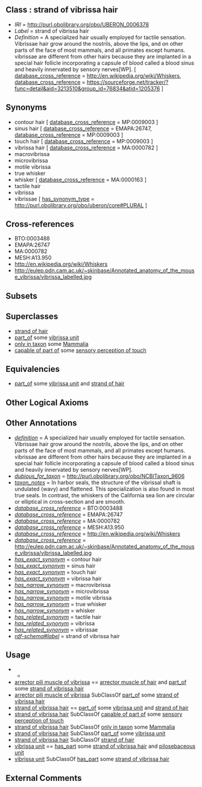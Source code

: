 
## Class : strand of vibrissa hair

 * *IRI* = http://purl.obolibrary.org/obo/UBERON_0006378
 * *Label* = strand of vibrissa hair
 * *Definition* = A specialized hair usually employed for tactile sensation. Vibrissae hair grow around the nostrils, above the lips, and on other parts of the face of most mammals, and all primates except humans. vibrissae are different from other hairs because they are implanted in a special hair follicle incorporating a capsule of blood called a blood sinus and heavily innervated by sensory nerves[WP]. [ [database_cross_reference](../../ef/oboInOwl#hasDbXref.md) = http://en.wikipedia.org/wiki/Whiskers, [database_cross_reference](../../ef/oboInOwl#hasDbXref.md) = https://sourceforge.net/tracker/?func=detail&aid=3213510&group_id=76834&atid=1205376 ]

## Synonyms

 * contour hair [ [database_cross_reference](../../ef/oboInOwl#hasDbXref.md) = MP:0009003 ]
 * sinus hair [ [database_cross_reference](../../ef/oboInOwl#hasDbXref.md) = EMAPA:26747, [database_cross_reference](../../ef/oboInOwl#hasDbXref.md) = MP:0009003 ]
 * touch hair [ [database_cross_reference](../../ef/oboInOwl#hasDbXref.md) = MP:0009003 ]
 * vibrissa hair [ [database_cross_reference](../../ef/oboInOwl#hasDbXref.md) = MA:0000782 ]
 * macrovibrissa
 * microvibrissa
 * motile vibrissa
 * true whisker
 * whisker [ [database_cross_reference](../../ef/oboInOwl#hasDbXref.md) = MA:0000163 ]
 * tactile hair
 * vibrissa
 * vibrissae [ [has_synonym_type](../../pe/oboInOwl#hasSynonymType.md) = http://purl.obolibrary.org/obo/uberon/core#PLURAL ]

## Cross-references

 * BTO:0003488
 * EMAPA:26747
 * MA:0000782
 * MESH:A13.950
 * http://en.wikipedia.org/wiki/Whiskers
 * http://eulep.pdn.cam.ac.uk/~skinbase/Annotated_anatomy_of_the_mouse_vibrissa/vibrissa_labelled.jpg

## Subsets


## Superclasses

 * [strand of hair](../../UBERON/37/UBERON_0001037.md)
 * [part_of](../../BFO/50/BFO_0000050.md) some [vibrissa unit](../../UBERON/33/UBERON_0011933.md)
 * [only in taxon](../../RO/60/RO_0002160.md) some [Mammalia](../../NCBITaxon/74/NCBITaxon_40674.md)
 * [capable of part of](../../RO/16/RO_0002216.md) some [sensory perception of touch](../../GO/75/GO_0050975.md)

## Equivalencies

 * [part_of](../../BFO/50/BFO_0000050.md) some [vibrissa unit](../../UBERON/33/UBERON_0011933.md) and [strand of hair](../../UBERON/37/UBERON_0001037.md)

## Other Logical Axioms


## Other Annotations

 * *[definition](../../IAO/15/IAO_0000115.md)* = A specialized hair usually employed for tactile sensation. Vibrissae hair grow around the nostrils, above the lips, and on other parts of the face of most mammals, and all primates except humans. vibrissae are different from other hairs because they are implanted in a special hair follicle incorporating a capsule of blood called a blood sinus and heavily innervated by sensory nerves[WP].
 * *[dubious_for_taxon](../../RO/74/RO_0002174.md)* = http://purl.obolibrary.org/obo/NCBITaxon_9606
 * *[taxon_notes](../../UBPROP/08/UBPROP_0000008.md)* = In harbor seals, the structure of the vibrissal shaft is undulated (wavy) and flattened. This specialization is also found in most true seals. In contrast, the whiskers of the California sea lion are circular or elliptical in cross-section and are smooth.
 * *[database_cross_reference](../../ef/oboInOwl#hasDbXref.md)* = BTO:0003488
 * *[database_cross_reference](../../ef/oboInOwl#hasDbXref.md)* = EMAPA:26747
 * *[database_cross_reference](../../ef/oboInOwl#hasDbXref.md)* = MA:0000782
 * *[database_cross_reference](../../ef/oboInOwl#hasDbXref.md)* = MESH:A13.950
 * *[database_cross_reference](../../ef/oboInOwl#hasDbXref.md)* = http://en.wikipedia.org/wiki/Whiskers
 * *[database_cross_reference](../../ef/oboInOwl#hasDbXref.md)* = http://eulep.pdn.cam.ac.uk/~skinbase/Annotated_anatomy_of_the_mouse_vibrissa/vibrissa_labelled.jpg
 * *[has_exact_synonym](../../ym/oboInOwl#hasExactSynonym.md)* = contour hair
 * *[has_exact_synonym](../../ym/oboInOwl#hasExactSynonym.md)* = sinus hair
 * *[has_exact_synonym](../../ym/oboInOwl#hasExactSynonym.md)* = touch hair
 * *[has_exact_synonym](../../ym/oboInOwl#hasExactSynonym.md)* = vibrissa hair
 * *[has_narrow_synonym](../../ym/oboInOwl#hasNarrowSynonym.md)* = macrovibrissa
 * *[has_narrow_synonym](../../ym/oboInOwl#hasNarrowSynonym.md)* = microvibrissa
 * *[has_narrow_synonym](../../ym/oboInOwl#hasNarrowSynonym.md)* = motile vibrissa
 * *[has_narrow_synonym](../../ym/oboInOwl#hasNarrowSynonym.md)* = true whisker
 * *[has_narrow_synonym](../../ym/oboInOwl#hasNarrowSynonym.md)* = whisker
 * *[has_related_synonym](../../ym/oboInOwl#hasRelatedSynonym.md)* = tactile hair
 * *[has_related_synonym](../../ym/oboInOwl#hasRelatedSynonym.md)* = vibrissa
 * *[has_related_synonym](../../ym/oboInOwl#hasRelatedSynonym.md)* = vibrissae
 * *[rdf-schema#label](../../el/rdf-schema#label.md)* = strand of vibrissa hair

## Usage

 * -
 * [arrector pili muscle of vibrissa](../../UBERON/40/UBERON_0011940.md) == [arrector muscle of hair](../../UBERON/33/UBERON_0002033.md) and [part_of](../../BFO/50/BFO_0000050.md) some [strand of vibrissa hair](../../UBERON/78/UBERON_0006378.md)
 * [arrector pili muscle of vibrissa](../../UBERON/40/UBERON_0011940.md) SubClassOf [part_of](../../BFO/50/BFO_0000050.md) some [strand of vibrissa hair](../../UBERON/78/UBERON_0006378.md)
 * [strand of vibrissa hair](../../UBERON/78/UBERON_0006378.md) == [part_of](../../BFO/50/BFO_0000050.md) some [vibrissa unit](../../UBERON/33/UBERON_0011933.md) and [strand of hair](../../UBERON/37/UBERON_0001037.md)
 * [strand of vibrissa hair](../../UBERON/78/UBERON_0006378.md) SubClassOf [capable of part of](../../RO/16/RO_0002216.md) some [sensory perception of touch](../../GO/75/GO_0050975.md)
 * [strand of vibrissa hair](../../UBERON/78/UBERON_0006378.md) SubClassOf [only in taxon](../../RO/60/RO_0002160.md) some [Mammalia](../../NCBITaxon/74/NCBITaxon_40674.md)
 * [strand of vibrissa hair](../../UBERON/78/UBERON_0006378.md) SubClassOf [part_of](../../BFO/50/BFO_0000050.md) some [vibrissa unit](../../UBERON/33/UBERON_0011933.md)
 * [strand of vibrissa hair](../../UBERON/78/UBERON_0006378.md) SubClassOf [strand of hair](../../UBERON/37/UBERON_0001037.md)
 * [vibrissa unit](../../UBERON/33/UBERON_0011933.md) == [has_part](../../BFO/51/BFO_0000051.md) some [strand of vibrissa hair](../../UBERON/78/UBERON_0006378.md) and [pilosebaceous unit](../../UBERON/32/UBERON_0011932.md)
 * [vibrissa unit](../../UBERON/33/UBERON_0011933.md) SubClassOf [has_part](../../BFO/51/BFO_0000051.md) some [strand of vibrissa hair](../../UBERON/78/UBERON_0006378.md)

## External Comments

